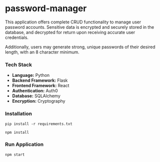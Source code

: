 # password-manager
This application offers complete CRUD functionality to manage user password accounts. Sensitive data is encrypted and securely stored in the database, and decrypted for return upon receiving accurate user credentials. 

Additionally, users may generate strong, unique passwords of their desired length, with an 8 character minimum.

### Tech Stack
- **Language:** Python
- **Backend Framework:** Flask
- **Frontend Framework:** React
- **Authentication:** Auth0
- **Database:** SQLAlchemy
- **Encryption:** Cryptography

### Installation
`pip install -r requirements.txt`

`npm install`

### Run Application
`npm start`
